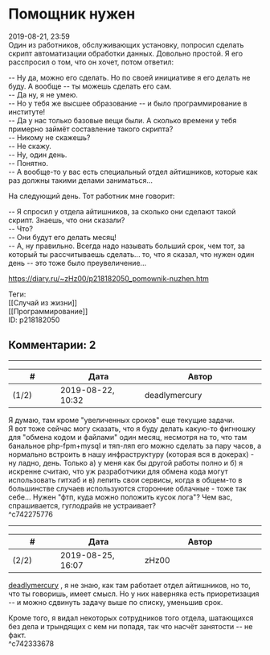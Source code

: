 Помощник нужен
==============

  
2019-08-21, 23:59  
 Один из работников, обслуживающих установку, попросил сделать скрипт автоматизации обработки данных. Довольно простой. Я его расспросил о том, что он хочет, потом ответил:   
   
 -- Ну да, можно его сделать. Но по своей инициативе я его делать не буду. А вообще -- ты можешь сделать его сам.   
 -- Да ну, я не умею.   
 -- Но у тебя же высшее образование -- и было программирование в институте!   
 -- Да у нас только базовые вещи были. А сколько времени у тебя примерно займёт составление такого скрипта?   
 -- Никому не скажешь?   
 -- Не скажу.   
 -- Ну, один день.   
 -- Понятно.   
 -- А вообще-то у вас есть специальный отдел айтишников, которые как раз должны такими делами заниматься...   
   
 На следующий день. Тот работник мне говорит:   
   
 -- Я спросил у отдела айтишников, за сколько они сделают такой скрипт. Знаешь, что они сказали?   
 -- Что?   
 -- Они будут его делать месяц!   
 -- А, ну правильно. Всегда надо называть больший срок, чем тот, за который ты рассчитываешь сделать... то, что я сказал, что нужен один день -- это тоже было преувеличение...   
  
<https://diary.ru/~zHz00/p218182050_pomownik-nuzhen.htm>  
  
Теги:  
[[Случай из жизни]]  
[[Программирование]]  
ID: p218182050  


Комментарии: 2
--------------

  


---



|         #         |              Дата              |                     Автор                     |           ID           |
| --- | --- | --- | --- |
| (1/2) | 2019-08-22, 10:32 | deadlymercury | c742275776 |

  
 Я думаю, там кроме "увеличенных сроков" еще текущие задачи.   
 Я вот тоже сейчас могу сказать, что я буду делать какую-то фигнюшку для "обмена кодом и файлами" один месяц, несмотря на то, что там банальное php-fpm+mysql и тяп-ляп его можно сделать за пару часов, а нормально встроить в нашу инфраструктуру (которая вся в докерах) - ну ладно, день. Только а) у меня как бы другой работы полно и б) я искренне считаю, что уж разработчики для обмена кода могут использовать гитхаб и в) лепить свои сервисы, когда в общем-то в большинстве случаев используются сторонние облачные - тоже так себе... Нужен "фтп, куда можно положить кусок лога"? Чем вас, спрашивается, гуглодрайв не устраивает?   
 ^c742275776

---



|         #         |              Дата              |                     Автор                     |           ID           |
| --- | --- | --- | --- |
| (2/2) | 2019-08-25, 16:07 | zHz00 | c742333678 |

  
  [deadlymercury](http://crazysupp.diary.ru "Записки безумного саппорта")  , я не знаю, как там работает отдел айтишников, но то, что ты говоришь, имеет смысл. Но у них наверняка есть приоретизация -- и можно сдвинуть задачу выше по списку, уменьшив срок.   
   
 Кроме того, я видал некоторых сотрудников того отдела, шатающихся без дела и трындящих с кем ни попадя, так что насчёт занятости -- не факт.   
 ^c742333678